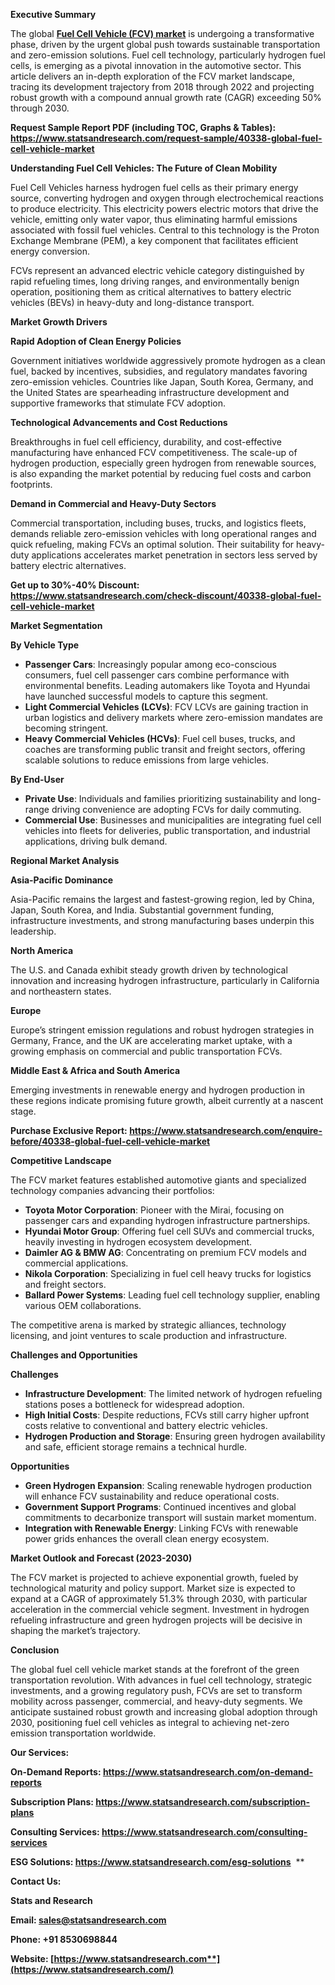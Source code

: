 ﻿**Executive Summary**

The global [**Fuel Cell Vehicle (FCV) market**](https://www.statsandresearch.com/report/40338-global-fuel-cell-vehicle-market) is undergoing a transformative phase, driven by the urgent global push towards sustainable transportation and zero-emission solutions. Fuel cell technology, particularly hydrogen fuel cells, is emerging as a pivotal innovation in the automotive sector. This article delivers an in-depth exploration of the FCV market landscape, tracing its development trajectory from 2018 through 2022 and projecting robust growth with a compound annual growth rate (CAGR) exceeding 50% through 2030.

**Request Sample Report PDF (including TOC, Graphs & Tables): <https://www.statsandresearch.com/request-sample/40338-global-fuel-cell-vehicle-market>**

**Understanding Fuel Cell Vehicles: The Future of Clean Mobility**

Fuel Cell Vehicles harness hydrogen fuel cells as their primary energy source, converting hydrogen and oxygen through electrochemical reactions to produce electricity. This electricity powers electric motors that drive the vehicle, emitting only water vapor, thus eliminating harmful emissions associated with fossil fuel vehicles. Central to this technology is the Proton Exchange Membrane (PEM), a key component that facilitates efficient energy conversion.

FCVs represent an advanced electric vehicle category distinguished by rapid refueling times, long driving ranges, and environmentally benign operation, positioning them as critical alternatives to battery electric vehicles (BEVs) in heavy-duty and long-distance transport.

**Market Growth Drivers**

**Rapid Adoption of Clean Energy Policies**

Government initiatives worldwide aggressively promote hydrogen as a clean fuel, backed by incentives, subsidies, and regulatory mandates favoring zero-emission vehicles. Countries like Japan, South Korea, Germany, and the United States are spearheading infrastructure development and supportive frameworks that stimulate FCV adoption.

**Technological Advancements and Cost Reductions**

Breakthroughs in fuel cell efficiency, durability, and cost-effective manufacturing have enhanced FCV competitiveness. The scale-up of hydrogen production, especially green hydrogen from renewable sources, is also expanding the market potential by reducing fuel costs and carbon footprints.

**Demand in Commercial and Heavy-Duty Sectors**

Commercial transportation, including buses, trucks, and logistics fleets, demands reliable zero-emission vehicles with long operational ranges and quick refueling, making FCVs an optimal solution. Their suitability for heavy-duty applications accelerates market penetration in sectors less served by battery electric alternatives.

**Get up to 30%-40% Discount: <https://www.statsandresearch.com/check-discount/40338-global-fuel-cell-vehicle-market>**

**Market Segmentation**

**By Vehicle Type**

- **Passenger Cars**: Increasingly popular among eco-conscious consumers, fuel cell passenger cars combine performance with environmental benefits. Leading automakers like Toyota and Hyundai have launched successful models to capture this segment.
- **Light Commercial Vehicles (LCVs)**: FCV LCVs are gaining traction in urban logistics and delivery markets where zero-emission mandates are becoming stringent.
- **Heavy Commercial Vehicles (HCVs)**: Fuel cell buses, trucks, and coaches are transforming public transit and freight sectors, offering scalable solutions to reduce emissions from large vehicles.

**By End-User**

- **Private Use**: Individuals and families prioritizing sustainability and long-range driving convenience are adopting FCVs for daily commuting.
- **Commercial Use**: Businesses and municipalities are integrating fuel cell vehicles into fleets for deliveries, public transportation, and industrial applications, driving bulk demand.

**Regional Market Analysis**

**Asia-Pacific Dominance**

Asia-Pacific remains the largest and fastest-growing region, led by China, Japan, South Korea, and India. Substantial government funding, infrastructure investments, and strong manufacturing bases underpin this leadership.

**North America**

The U.S. and Canada exhibit steady growth driven by technological innovation and increasing hydrogen infrastructure, particularly in California and northeastern states.

**Europe**

Europe’s stringent emission regulations and robust hydrogen strategies in Germany, France, and the UK are accelerating market uptake, with a growing emphasis on commercial and public transportation FCVs.

**Middle East & Africa and South America**

Emerging investments in renewable energy and hydrogen production in these regions indicate promising future growth, albeit currently at a nascent stage.

**Purchase Exclusive Report: <https://www.statsandresearch.com/enquire-before/40338-global-fuel-cell-vehicle-market>**

**Competitive Landscape**

The FCV market features established automotive giants and specialized technology companies advancing their portfolios:

- **Toyota Motor Corporation**: Pioneer with the Mirai, focusing on passenger cars and expanding hydrogen infrastructure partnerships.
- **Hyundai Motor Group**: Offering fuel cell SUVs and commercial trucks, heavily investing in hydrogen ecosystem development.
- **Daimler AG & BMW AG**: Concentrating on premium FCV models and commercial applications.
- **Nikola Corporation**: Specializing in fuel cell heavy trucks for logistics and freight sectors.
- **Ballard Power Systems**: Leading fuel cell technology supplier, enabling various OEM collaborations.

The competitive arena is marked by strategic alliances, technology licensing, and joint ventures to scale production and infrastructure.

**Challenges and Opportunities**

**Challenges**

- **Infrastructure Development**: The limited network of hydrogen refueling stations poses a bottleneck for widespread adoption.
- **High Initial Costs**: Despite reductions, FCVs still carry higher upfront costs relative to conventional and battery electric vehicles.
- **Hydrogen Production and Storage**: Ensuring green hydrogen availability and safe, efficient storage remains a technical hurdle.

**Opportunities**

- **Green Hydrogen Expansion**: Scaling renewable hydrogen production will enhance FCV sustainability and reduce operational costs.
- **Government Support Programs**: Continued incentives and global commitments to decarbonize transport will sustain market momentum.
- **Integration with Renewable Energy**: Linking FCVs with renewable power grids enhances the overall clean energy ecosystem.

**Market Outlook and Forecast (2023-2030)**

The FCV market is projected to achieve exponential growth, fueled by technological maturity and policy support. Market size is expected to expand at a CAGR of approximately 51.3% through 2030, with particular acceleration in the commercial vehicle segment. Investment in hydrogen refueling infrastructure and green hydrogen projects will be decisive in shaping the market’s trajectory.

**Conclusion**

The global fuel cell vehicle market stands at the forefront of the green transportation revolution. With advances in fuel cell technology, strategic investments, and a growing regulatory push, FCVs are set to transform mobility across passenger, commercial, and heavy-duty segments. We anticipate sustained robust growth and increasing global adoption through 2030, positioning fuel cell vehicles as integral to achieving net-zero emission transportation worldwide.

**Our Services:** 

**On-Demand Reports: <https://www.statsandresearch.com/on-demand-reports>** 

**Subscription Plans: <https://www.statsandresearch.com/subscription-plans>** 

**Consulting Services: <https://www.statsandresearch.com/consulting-services>** 

**ESG Solutions: <https://www.statsandresearch.com/esg-solutions>** 
**


**Contact Us:** 

**Stats and Research** 

**Email: <sales@statsandresearch.com>** 

**Phone: +91 8530698844** 

**Website: [https://www.statsandresearch.com**](https://www.statsandresearch.com/)**


